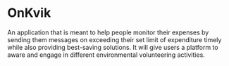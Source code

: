 # OnKvik
An application that is meant to help people monitor their expenses  by sending them messages on exceeding their set limit of expenditure  timely while also providing best-saving solutions. It will give users a platform to aware  and engage in different environmental volunteering activities.
